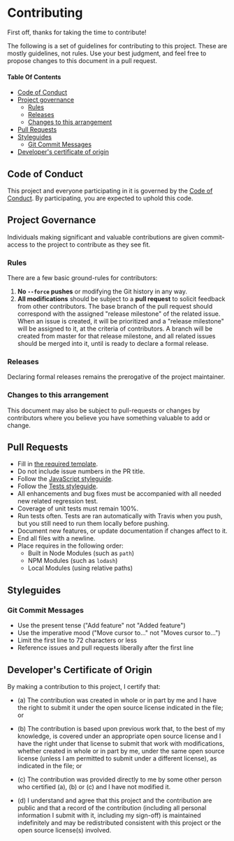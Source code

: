 # Contributing

First off, thanks for taking the time to contribute!

The following is a set of guidelines for contributing to this project. These are mostly guidelines, not rules. Use your best judgment, and feel free to propose changes to this document in a pull request.

#### Table Of Contents

* [Code of Conduct](#code-of-conduct)
* [Project governance](#project-governance)
  * [Rules](#rules)
  * [Releases](#releases)
  * [Changes to this arrangement](#changes-to-this-arrangement)
* [Pull Requests](#pull-requests)
* [Styleguides](#styleguides)
  * [Git Commit Messages](#git-commit-messages)
* [Developer's certificate of origin](#developers-certificate-of-origin)

## Code of Conduct

This project and everyone participating in it is governed by the [Code of Conduct](CODE_OF_CONDUCT.md). By participating, you are expected to uphold this code.

## Project Governance

Individuals making significant and valuable contributions are given commit-access to the project to contribute as they see fit.

### Rules

There are a few basic ground-rules for contributors:

1. **No `--force` pushes** or modifying the Git history in any way.
2. **All modifications** should be subject to a **pull request** to solicit feedback from other contributors. The base branch of the pull request should correspond with the assigned "release milestone" of the related issue. When an issue is created, it will be prioritized and a "release milestone" will be assigned to it, at the criteria of contributors. A branch will be created from master for that release milestone, and all related issues should be merged into it, until is ready to declare a formal release.

### Releases

Declaring formal releases remains the prerogative of the project maintainer. 

### Changes to this arrangement

This document may also be subject to pull-requests or changes by contributors where you believe you have something valuable to add or change.

## Pull Requests

* Fill in [the required template](PULL_REQUEST_TEMPLATE.md).
* Do not include issue numbers in the PR title.
* Follow the [JavaScript styleguide](#javascript-styleguide).
* Follow the [Tests styleguide](#tests-styleguide).
* All enhancements and bug fixes must be accompanied with all needed new related regression test.
* Coverage of unit tests must remain 100%.
* Run tests often. Tests are ran automatically with Travis when you push, but you still need to run them locally before pushing.
* Document new features, or update documentation if changes affect to it.
* End all files with a newline.
* Place requires in the following order:
    * Built in Node Modules (such as `path`)
    * NPM Modules (such as `lodash`)
    * Local Modules (using relative paths)

## Styleguides

### Git Commit Messages

* Use the present tense ("Add feature" not "Added feature")
* Use the imperative mood ("Move cursor to..." not "Moves cursor to...")
* Limit the first line to 72 characters or less
* Reference issues and pull requests liberally after the first line

## Developer's Certificate of Origin

By making a contribution to this project, I certify that:

- (a) The contribution was created in whole or in part by me and I have the right to
  submit it under the open source license indicated in the file; or

- (b) The contribution is based upon previous work that, to the best of my knowledge, is
  covered under an appropriate open source license and I have the right under that license
  to submit that work with modifications, whether created in whole or in part by me, under
  the same open source license (unless I am permitted to submit under a different
  license), as indicated in the file; or

- (c) The contribution was provided directly to me by some other person who certified
  (a), (b) or (c) and I have not modified it.

- (d) I understand and agree that this project and the contribution are public and that a
  record of the contribution (including all personal information I submit with it,
  including my sign-off) is maintained indefinitely and may be redistributed consistent
  with this project or the open source license(s) involved.
